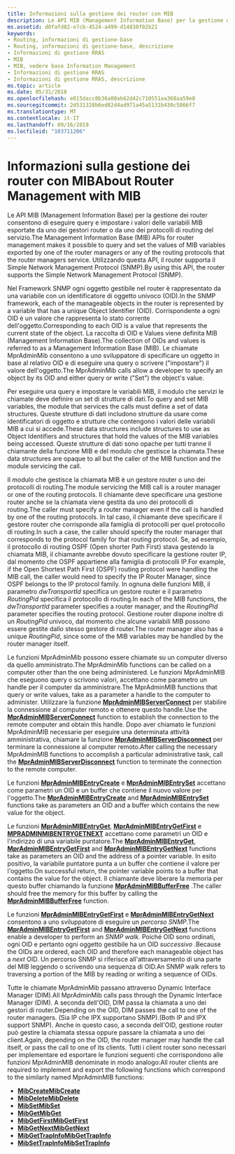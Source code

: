 ```yaml
---
title: Informazioni sulla gestione dei router con MIB
description: Le API MIB (Management Information Base) per la gestione dei router consentono di eseguire query e impostare i valori delle variabili MIB esportate da uno dei gestori router o da uno dei protocolli di routing del servizio.
ms.assetid: d0fafd82-e7cb-4524-a499-d14830f02b21
keywords:
- Routing, informazioni di gestione-base
- Routing, informazioni di gestione-base, descrizione
- Informazioni di gestione RRAS
- MIB
- MIB, vedere base Information Management
- Informazioni di gestione RRAS
- Informazioni di gestione RRAS, descrizione
ms.topic: article
ms.date: 05/31/2018
ms.openlocfilehash: e015dacc0b36a00ab62d42c710551aa368aa59e0
ms.sourcegitcommit: 2d531328b6ed82d4ad971a45a5131b430c5866f7
ms.translationtype: MT
ms.contentlocale: it-IT
ms.lasthandoff: 09/16/2019
ms.locfileid: "103711206"
---
```

# <a name="about-router-management-with-mib"></a><span data-ttu-id="c4550-110">Informazioni sulla gestione dei router con MIB</span><span class="sxs-lookup"><span data-stu-id="c4550-110">About Router Management with MIB</span></span>

<span data-ttu-id="c4550-111">Le API MIB (Management Information Base) per la gestione dei router consentono di eseguire query e impostare i valori delle variabili MIB esportate da uno dei gestori router o da uno dei protocolli di routing del servizio.</span><span class="sxs-lookup"><span data-stu-id="c4550-111">The Management Information Base (MIB) APIs for router management makes it possible to query and set the values of MIB variables exported by one of the router managers or any of the routing protocols that the router managers service.</span></span> <span data-ttu-id="c4550-112">Utilizzando questa API, il router supporta il Simple Network Management Protocol (SNMP).</span><span class="sxs-lookup"><span data-stu-id="c4550-112">By using this API, the router supports the Simple Network Management Protocol (SNMP).</span></span>

<span data-ttu-id="c4550-113">Nel Framework SNMP ogni oggetto gestibile nel router è rappresentato da una variabile con un identificatore di oggetto univoco (OID).</span><span class="sxs-lookup"><span data-stu-id="c4550-113">In the SNMP framework, each of the manageable objects in the router is represented by a variable that has a unique Object Identifier (OID).</span></span> <span data-ttu-id="c4550-114">Corrispondente a ogni OID è un valore che rappresenta lo stato corrente dell'oggetto.</span><span class="sxs-lookup"><span data-stu-id="c4550-114">Corresponding to each OID is a value that represents the current state of the object.</span></span> <span data-ttu-id="c4550-115">La raccolta di OID e Values viene definita MIB (Management Information Base).</span><span class="sxs-lookup"><span data-stu-id="c4550-115">The collection of OIDs and values is referred to as a Management Information Base (MIB).</span></span> <span data-ttu-id="c4550-116">Le chiamate MprAdminMib consentono a uno sviluppatore di specificare un oggetto in base al relativo OID e di eseguire una query o scrivere ("impostare") il valore dell'oggetto.</span><span class="sxs-lookup"><span data-stu-id="c4550-116">The MprAdminMib calls allow a developer to specify an object by its OID and either query or write ("Set") the object's value.</span></span>

<span data-ttu-id="c4550-117">Per eseguire una query e impostare le variabili MIB, il modulo che servizi le chiamate deve definire un set di strutture di dati.</span><span class="sxs-lookup"><span data-stu-id="c4550-117">To query and set MIB variables, the module that services the calls must define a set of data structures.</span></span> <span data-ttu-id="c4550-118">Queste strutture di dati includono strutture da usare come identificatori di oggetto e strutture che contengono i valori delle variabili MIB a cui si accede.</span><span class="sxs-lookup"><span data-stu-id="c4550-118">These data structures include structures to use as Object Identifiers and structures that hold the values of the MIB variables being accessed.</span></span> <span data-ttu-id="c4550-119">Queste strutture di dati sono opache per tutti tranne il chiamante della funzione MIB e del modulo che gestisce la chiamata.</span><span class="sxs-lookup"><span data-stu-id="c4550-119">These data structures are opaque to all but the caller of the MIB function and the module servicing the call.</span></span>

<span data-ttu-id="c4550-120">Il modulo che gestisce la chiamata MIB è un gestore router o uno dei protocolli di routing.</span><span class="sxs-lookup"><span data-stu-id="c4550-120">The module servicing the MIB call is a router manager or one of the routing protocols.</span></span> <span data-ttu-id="c4550-121">Il chiamante deve specificare una gestione router anche se la chiamata viene gestita da uno dei protocolli di routing.</span><span class="sxs-lookup"><span data-stu-id="c4550-121">The caller must specify a router manager even if the call is handled by one of the routing protocols.</span></span> <span data-ttu-id="c4550-122">In tal caso, il chiamante deve specificare il gestore router che corrisponde alla famiglia di protocolli per quel protocollo di routing.</span><span class="sxs-lookup"><span data-stu-id="c4550-122">In such a case, the caller should specify the router manager that corresponds to the protocol family for that routing protocol.</span></span> <span data-ttu-id="c4550-123">Se, ad esempio, il protocollo di routing OSPF (Open shorter Path First) stava gestendo la chiamata MIB, il chiamante avrebbe dovuto specificare la gestione router IP, dal momento che OSPF appartiene alla famiglia di protocolli IP.</span><span class="sxs-lookup"><span data-stu-id="c4550-123">For example, if the Open Shortest Path First (OSPF) routing protocol were handling the MIB call, the caller would need to specify the IP Router Manager, since OSPF belongs to the IP protocol family.</span></span> <span data-ttu-id="c4550-124">In ognuna delle funzioni MIB, il parametro *dwTransportId* specifica un gestore router e il parametro *RoutingPid* specifica il protocollo di routing.</span><span class="sxs-lookup"><span data-stu-id="c4550-124">In each of the MIB functions, the *dwTransportId* parameter specifies a router manager, and the *RoutingPid* parameter specifies the routing protocol.</span></span> <span data-ttu-id="c4550-125">Gestione router dispone inoltre di un *RoutingPid* univoco, dal momento che alcune variabili MIB possono essere gestite dallo stesso gestore di router.</span><span class="sxs-lookup"><span data-stu-id="c4550-125">The router manager also has a unique *RoutingPid*, since some of the MIB variables may be handled by the router manager itself.</span></span>

<span data-ttu-id="c4550-126">Le funzioni MprAdminMib possono essere chiamate su un computer diverso da quello amministrato.</span><span class="sxs-lookup"><span data-stu-id="c4550-126">The MprAdminMib functions can be called on a computer other than the one being administered.</span></span> <span data-ttu-id="c4550-127">Le funzioni MprAdminMIB che eseguono query o scrivono valori, accettano come parametro un handle per il computer da amministrare.</span><span class="sxs-lookup"><span data-stu-id="c4550-127">The MprAdminMIB functions that query or write values, take as a parameter a handle to the computer to administer.</span></span> <span data-ttu-id="c4550-128">Utilizzare la funzione [**MprAdminMIBServerConnect**](/windows/desktop/api/Mprapi/nf-mprapi-mpradminmibserverconnect) per stabilire la connessione al computer remoto e ottenere questo handle.</span><span class="sxs-lookup"><span data-stu-id="c4550-128">Use the [**MprAdminMIBServerConnect**](/windows/desktop/api/Mprapi/nf-mprapi-mpradminmibserverconnect) function to establish the connection to the remote computer and obtain this handle.</span></span> <span data-ttu-id="c4550-129">Dopo aver chiamato le funzioni MprAdminMIB necessarie per eseguire una determinata attività amministrativa, chiamare la funzione [**MprAdminMIBServerDisconnect**](/windows/desktop/api/Mprapi/nf-mprapi-mpradminmibserverdisconnect) per terminare la connessione al computer remoto.</span><span class="sxs-lookup"><span data-stu-id="c4550-129">After calling the necessary MprAdminMIB functions to accomplish a particular administrative task, call the [**MprAdminMIBServerDisconnect**](/windows/desktop/api/Mprapi/nf-mprapi-mpradminmibserverdisconnect) function to terminate the connection to the remote computer.</span></span>

<span data-ttu-id="c4550-130">Le funzioni [**MprAdminMIBEntryCreate**](/windows/desktop/api/Mprapi/nf-mprapi-mpradminmibentrycreate) e [**MprAdminMIBEntrySet**](/windows/desktop/api/Mprapi/nf-mprapi-mpradminmibentryset) accettano come parametri un OID e un buffer che contiene il nuovo valore per l'oggetto.</span><span class="sxs-lookup"><span data-stu-id="c4550-130">The [**MprAdminMIBEntryCreate**](/windows/desktop/api/Mprapi/nf-mprapi-mpradminmibentrycreate) and [**MprAdminMIBEntrySet**](/windows/desktop/api/Mprapi/nf-mprapi-mpradminmibentryset) functions take as parameters an OID and a buffer which contains the new value for the object.</span></span>

<span data-ttu-id="c4550-131">Le funzioni [**MprAdminMIBEntryGet**](/windows/desktop/api/Mprapi/nf-mprapi-mpradminmibentryget), [**MprAdminMIBEntryGetFirst**](/windows/desktop/api/Mprapi/nf-mprapi-mpradminmibentrygetfirst) e [**MPRADMINMIBENTRYGETNEXT**](/windows/desktop/api/Mprapi/nf-mprapi-mpradminmibentrygetnext) accettano come parametri un OID e l'indirizzo di una variabile puntatore.</span><span class="sxs-lookup"><span data-stu-id="c4550-131">The [**MprAdminMIBEntryGet**](/windows/desktop/api/Mprapi/nf-mprapi-mpradminmibentryget), [**MprAdminMIBEntryGetFirst**](/windows/desktop/api/Mprapi/nf-mprapi-mpradminmibentrygetfirst) and [**MprAdminMIBEntryGetNext**](/windows/desktop/api/Mprapi/nf-mprapi-mpradminmibentrygetnext) functions take as parameters an OID and the address of a pointer variable.</span></span> <span data-ttu-id="c4550-132">In esito positivo, la variabile puntatore punta a un buffer che contiene il valore per l'oggetto.</span><span class="sxs-lookup"><span data-stu-id="c4550-132">On successful return, the pointer variable points to a buffer that contains the value for the object.</span></span> <span data-ttu-id="c4550-133">Il chiamante deve liberare la memoria per questo buffer chiamando la funzione [**MprAdminMIBBufferFree**](/windows/desktop/api/Mprapi/nf-mprapi-mpradminmibbufferfree) .</span><span class="sxs-lookup"><span data-stu-id="c4550-133">The caller should free the memory for this buffer by calling the [**MprAdminMIBBufferFree**](/windows/desktop/api/Mprapi/nf-mprapi-mpradminmibbufferfree) function.</span></span>

<span data-ttu-id="c4550-134">Le funzioni [**MprAdminMIBEntryGetFirst**](/windows/desktop/api/Mprapi/nf-mprapi-mpradminmibentrygetfirst) e [**MprAdminMIBEntryGetNext**](/windows/desktop/api/Mprapi/nf-mprapi-mpradminmibentrygetnext) consentono a uno sviluppatore di eseguire un *percorso SNMP*.</span><span class="sxs-lookup"><span data-stu-id="c4550-134">The [**MprAdminMIBEntryGetFirst**](/windows/desktop/api/Mprapi/nf-mprapi-mpradminmibentrygetfirst) and [**MprAdminMIBEntryGetNext**](/windows/desktop/api/Mprapi/nf-mprapi-mpradminmibentrygetnext) functions enable a developer to perform an *SNMP walk*.</span></span> <span data-ttu-id="c4550-135">Poiché OID sono ordinati, ogni OID e pertanto ogni oggetto gestibile ha un OID *successivo* .</span><span class="sxs-lookup"><span data-stu-id="c4550-135">Because the OIDs are ordered, each OID and therefore each manageable object has a *next* OID.</span></span> <span data-ttu-id="c4550-136">Un percorso SNMP si riferisce all'attraversamento di una parte del MIB leggendo o scrivendo una sequenza di OID.</span><span class="sxs-lookup"><span data-stu-id="c4550-136">An SNMP walk refers to traversing a portion of the MIB by reading or writing a sequence of OIDs.</span></span>

<span data-ttu-id="c4550-137">Tutte le chiamate MprAdminMib passano attraverso Dynamic Interface Manager (DIM).</span><span class="sxs-lookup"><span data-stu-id="c4550-137">All MprAdminMib calls pass through the Dynamic Interface Manager (DIM).</span></span> <span data-ttu-id="c4550-138">A seconda dell'OID, DIM passa la chiamata a uno dei gestori di router.</span><span class="sxs-lookup"><span data-stu-id="c4550-138">Depending on the OID, DIM passes the call to one of the router managers.</span></span> <span data-ttu-id="c4550-139">(Sia IP che IPX supportano SNMP).</span><span class="sxs-lookup"><span data-stu-id="c4550-139">(Both IP and IPX support SNMP).</span></span> <span data-ttu-id="c4550-140">Anche in questo caso, a seconda dell'OID, gestione router può gestire la chiamata stessa oppure passare la chiamata a uno dei client.</span><span class="sxs-lookup"><span data-stu-id="c4550-140">Again, depending on the OID, the router manager may handle the call itself, or pass the call to one of its clients.</span></span> <span data-ttu-id="c4550-141">Tutti i client router sono necessari per implementare ed esportare le funzioni seguenti che corrispondono alle funzioni MprAdminMIB denominate in modo analogo:</span><span class="sxs-lookup"><span data-stu-id="c4550-141">All router clients are required to implement and export the following functions which correspond to the similarly named MprAdminMIB functions:</span></span>

-   [<span data-ttu-id="c4550-142">**MibCreate**</span><span class="sxs-lookup"><span data-stu-id="c4550-142">**MibCreate**</span></span>](/windows/desktop/api/Routprot/nc-routprot-pmib_create)
-   [<span data-ttu-id="c4550-143">**MibDelete**</span><span class="sxs-lookup"><span data-stu-id="c4550-143">**MibDelete**</span></span>](/windows/desktop/api/Routprot/nc-routprot-pmib_delete)
-   [<span data-ttu-id="c4550-144">**MibSet**</span><span class="sxs-lookup"><span data-stu-id="c4550-144">**MibSet**</span></span>](/windows/desktop/api/Routprot/nc-routprot-pmib_set)
-   [<span data-ttu-id="c4550-145">**MibGet**</span><span class="sxs-lookup"><span data-stu-id="c4550-145">**MibGet**</span></span>](/windows/desktop/api/Routprot/nc-routprot-pmib_get)
-   [<span data-ttu-id="c4550-146">**MibGetFirst**</span><span class="sxs-lookup"><span data-stu-id="c4550-146">**MibGetFirst**</span></span>](/windows/desktop/api/Routprot/nc-routprot-pmib_get_first)
-   [<span data-ttu-id="c4550-147">**MibGetNext**</span><span class="sxs-lookup"><span data-stu-id="c4550-147">**MibGetNext**</span></span>](/windows/desktop/api/Routprot/nc-routprot-pmib_get_next)
-   [<span data-ttu-id="c4550-148">**MibGetTrapInfo**</span><span class="sxs-lookup"><span data-stu-id="c4550-148">**MibGetTrapInfo**</span></span>](/windows/desktop/api/Routprot/nc-routprot-pmib_get_trap_info)
-   [<span data-ttu-id="c4550-149">**MibSetTrapInfo**</span><span class="sxs-lookup"><span data-stu-id="c4550-149">**MibSetTrapInfo**</span></span>](/windows/desktop/api/Routprot/nc-routprot-pmib_set_trap_info)

 

 




